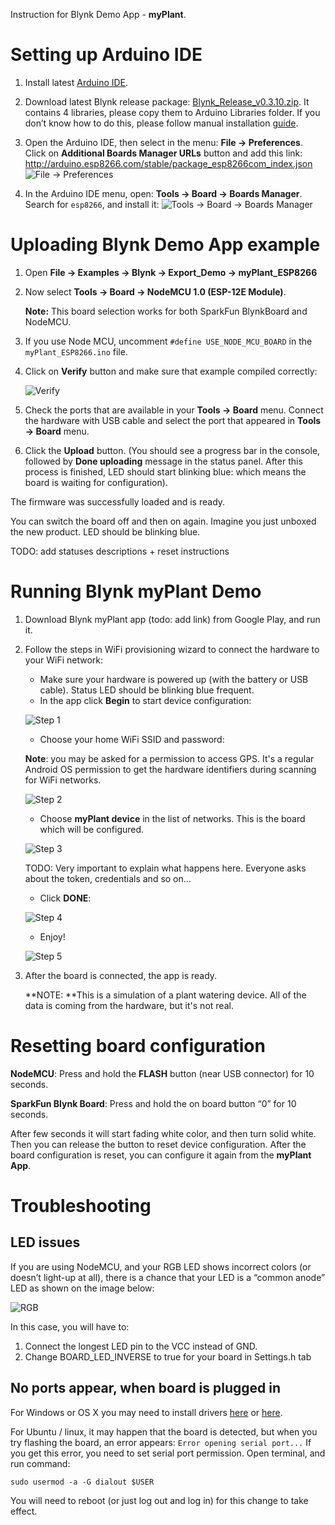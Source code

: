 Instruction for Blynk Demo App - **myPlant**.

# Setting up Arduino IDE

1. Install latest [Arduino IDE](https://www.arduino.cc/en/Main/Software).

2. Download latest Blynk release package: [Blynk_Release_v0.3.10.zip](https://github.com/blynkkk/blynk-library/releases/download/v0.3.10/Blynk_Release_v0.3.10.zip).
   It contains 4 libraries, please copy them to Arduino Libraries folder. 
   If you don’t know how to do this, please follow manual installation [guide](https://www.arduino.cc/en/Guide/Libraries#toc5).
   
3. Open the Arduino IDE, then select in the menu: **File -> Preferences**.
   Click on **Additional Boards Manager URLs** button and add this link:
   http://arduino.esp8266.com/stable/package_esp8266com_index.json
   ![File -> Preferences](https://github.com/blynkkk/blynk-library/blob/master/extras/docs/images/file_preferences.png)
   
4. In the Arduino IDE menu, open: **Tools -> Board -> Boards Manager**.
   Search for ```esp8266```, and install it:
   ![Tools -> Board -> Boards Manager](https://github.com/blynkkk/blynk-library/blob/master/extras/docs/images/boards_manager.png)
   
# Uploading Blynk Demo App example

1. Open **File -> Examples -> Blynk -> Export_Demo -> myPlant_ESP8266**

2. Now select **Tools -> Board -> NodeMCU 1.0 (ESP-12E Module)**.

   **Note:** This board selection works for both SparkFun BlynkBoard and NodeMCU.

3. If you use Node MCU, uncomment ```#define USE_NODE_MCU_BOARD``` in the ```myPlant_ESP8266.ino``` file.

4. Click on **Verify** button and make sure that example compiled correctly:

   ![Verify](https://github.com/blynkkk/blynk-library/blob/master/extras/docs/images/verify.png)
   
5. Check the ports that are available in your **Tools -> Board** menu.
   Connect the hardware with USB cable and select the port that appeared in **Tools -> Board** menu.
   
6. Click the **Upload** button. (You should see a progress bar in the console, followed by **Done uploading** message in the 
   status panel. After this process is finished, LED should start blinking blue: which means the board is waiting for configuration).
   
   
The firmware was successfully loaded and is ready. 

You can switch the board off and then on again. Imagine you just unboxed the new product. LED should be blinking blue.

TODO: add statuses descriptions + reset instructions


# Running Blynk myPlant Demo

1. Download Blynk myPlant app (todo: add link) from Google Play, and run it.

2. Follow the steps in WiFi provisioning wizard to connect the hardware to your WiFi network:
   
   * Make sure your hardware is powered up (with the battery or USB cable). Status LED should be blinking blue frequent.
   * In the app click **Begin** to start device configuration:
   
   ![Step 1](https://github.com/blynkkk/blynk-library/blob/master/extras/docs/images/provisioning_start.png)
   
   * Choose your home WiFi SSID and password:
    
   **Note**: you may be asked for a permission to access GPS. It's a regular Android OS permission to get the hardware identifiers during scanning for WiFi networks.
   
   ![Step 2](https://github.com/blynkkk/blynk-library/blob/master/extras/docs/images/provisioning_choose_network.png)
   
   * Choose  **myPlant device** in the list of networks. This is the board which will be configured. 
   
   ![Step 3](https://github.com/blynkkk/blynk-library/blob/master/extras/docs/images/provisioning_connect.png)
   
   TODO: Very important to explain what happens here. Everyone asks about the token, credentials and so on...
   
   * Click **DONE**: 
   
   ![Step 4](https://github.com/blynkkk/blynk-library/blob/master/extras/docs/images/provisioning_done.png)
   
   * Enjoy!
   
   ![Step 5](https://github.com/blynkkk/blynk-library/blob/master/extras/docs/images/demo_app.png)

3. After the board is connected, the app is ready.
   
   **NOTE: **This is a simulation of a plant watering device. All of the data is coming from the hardware, but it's not real.

# Resetting board configuration

**NodeMCU**: Press and hold the **FLASH** button (near USB connector) for 10 seconds.

**SparkFun Blynk Board**: Press and hold the on board button “0” for 10 seconds.

After few seconds it will start fading white color, and then turn solid white. 
Then you can release the button to reset device configuration.
After the board configuration is reset, you can configure it again from the **myPlant App**.

# Troubleshooting

## LED issues

If you are using NodeMCU, and your RGB LED shows incorrect colors (or doesn’t light-up at all), there is a chance that your LED is a “common anode” LED as shown on the image below:

![RGB](http://bildr.org/blog/wp-content/uploads/2011/01/RGBLEDs2.png)

In this case, you will have to:

  1. Connect the longest LED pin to the VCC instead of GND.
  2. Change BOARD_LED_INVERSE to true for your board in Settings.h tab
  
## No ports appear, when board is plugged in

For Windows or OS X you may need to install drivers [here](https://www.silabs.com/products/mcu/Pages/USBtoUARTBridgeVCPDrivers.aspx) 
or [here](http://www.ftdichip.com/Drivers/VCP.htm).

For Ubuntu / linux, it may happen that the board is detected, but when you try flashing the board, 
an error appears: ```Error opening serial port...```
If you get this error, you need to set serial port permission. Open terminal, and run command:

```sudo usermod -a -G dialout $USER```

You will need to reboot (or just log out and log in) for this change to take effect.
